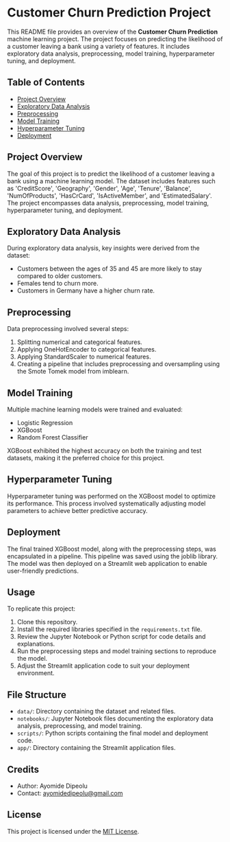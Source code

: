 # Customer Churn Prediction Project

This README file provides an overview of the **Customer Churn Prediction** machine learning project. The project focuses on predicting the likelihood of a customer leaving a bank using a variety of features. It includes exploratory data analysis, preprocessing, model training, hyperparameter tuning, and deployment.

## Table of Contents

- [Project Overview](#project-overview)
- [Exploratory Data Analysis](#exploratory-data-analysis)
- [Preprocessing](#preprocessing)
- [Model Training](#model-training)
- [Hyperparameter Tuning](#hyperparameter-tuning)
- [Deployment](#deployment)

## Project Overview

The goal of this project is to predict the likelihood of a customer leaving a bank using a machine learning model. The dataset includes features such as 'CreditScore', 'Geography', 'Gender', 'Age', 'Tenure', 'Balance', 'NumOfProducts', 'HasCrCard', 'IsActiveMember', and 'EstimatedSalary'. The project encompasses data analysis, preprocessing, model training, hyperparameter tuning, and deployment.

## Exploratory Data Analysis

During exploratory data analysis, key insights were derived from the dataset:

- Customers between the ages of 35 and 45 are more likely to stay compared to older customers.
- Females tend to churn more.
- Customers in Germany have a higher churn rate.

## Preprocessing

Data preprocessing involved several steps:

1. Splitting numerical and categorical features.
2. Applying OneHotEncoder to categorical features.
3. Applying StandardScaler to numerical features.
4. Creating a pipeline that includes preprocessing and oversampling using the Smote Tomek model from imblearn.

## Model Training

Multiple machine learning models were trained and evaluated:

- Logistic Regression
- XGBoost
- Random Forest Classifier

XGBoost exhibited the highest accuracy on both the training and test datasets, making it the preferred choice for this project.

## Hyperparameter Tuning

Hyperparameter tuning was performed on the XGBoost model to optimize its performance. This process involved systematically adjusting model parameters to achieve better predictive accuracy.

## Deployment

The final trained XGBoost model, along with the preprocessing steps, was encapsulated in a pipeline. This pipeline was saved using the joblib library. The model was then deployed on a Streamlit web application to enable user-friendly predictions.

## Usage

To replicate this project:

1. Clone this repository.
2. Install the required libraries specified in the `requirements.txt` file.
3. Review the Jupyter Notebook or Python script for code details and explanations.
4. Run the preprocessing steps and model training sections to reproduce the model.
5. Adjust the Streamlit application code to suit your deployment environment.

## File Structure

- `data/`: Directory containing the dataset and related files.
- `notebooks/`: Jupyter Notebook files documenting the exploratory data analysis, preprocessing, and model training.
- `scripts/`: Python scripts containing the final model and deployment code.
- `app/`: Directory containing the Streamlit application files.

## Credits

- Author: Ayomide Dipeolu
- Contact: ayomidedipeolu@gmail.com

## License

This project is licensed under the [MIT License](LICENSE).
